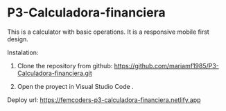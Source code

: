 # P3-Calculadora-financiera

This is a calculator with basic operations. 
It is a responsive mobile first design.

Instalation:

1. Clone the repository from github: https://github.com/mariamf1985/P3-Calculadora-financiera.git

2. Open the proyect in Visual Studio Code .

Deploy url: https://femcoders-p3-calculadora-financiera.netlify.app
